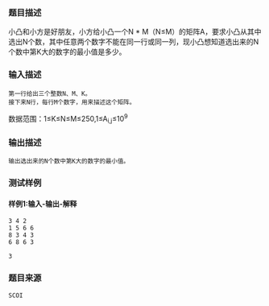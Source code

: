 ### 题目描述

小凸和小方是好朋友，小方给小凸一个N * M（N≤M）的矩阵A，要求小凸从其中选出N个数，其中任意两个数字不能在同一行或同一列，现小凸想知道选出来的N个数中第K大的数字的最小值是多少。

### 输入描述

```
第一行给出三个整数N、M、K。
接下来N行，每行M个数字，用来描述这个矩阵。
```
数据范围：1≤K≤N≤M≤250,1≤A<sub>i,j</sub>≤10<sup>9</sup>

### 输出描述

```
输出选出来的N个数中第K大的数字的最小值。
```

### 测试样例
#### 样例1:输入-输出-解释

```
3 4 2
1 5 6 6 
8 3 4 3
6 8 6 3
```
```
3
```

### 题目来源  
`SCOI`
